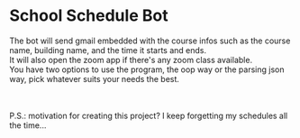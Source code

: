 # School Schedule Bot

The bot will send  gmail embedded with the course infos such as the course name, building name, and the time it starts and ends.<br />
It will also open the zoom app if there's any zoom class available.<br />
You have two options to use the program, the oop way or the parsing json way, pick whatever suits your needs the best.

<br />
<br />
P.S.: motivation for creating this project? I keep forgetting my schedules all the time...
